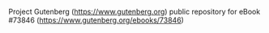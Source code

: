 Project Gutenberg (https://www.gutenberg.org) public repository for
eBook #73846 (https://www.gutenberg.org/ebooks/73846)
